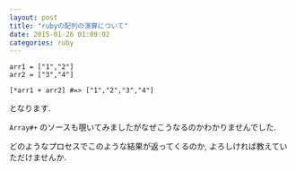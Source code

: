 ```yaml
---
layout: post
title: "rubyの配列の演算について"
date: 2015-01-26 01:09:02
categories: ruby
---
```

<pre><code>arr1 = ["1","2"]
arr2 = ["3","4"]

[*arr1 + arr2] #=&gt; ["1","2","3","4"]
</code></pre>

<p>となります.</p>

<p><code>Array#+</code> のソースも覗いてみましたがなぜこうなるのかわかりませんでした.</p>

<p>どのようなプロセスでこのような結果が返ってくるのか, よろしければ教えていただけませんか.</p>
